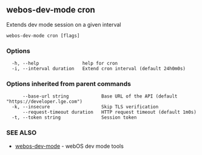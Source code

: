 ## webos-dev-mode cron

Extends dev mode session on a given interval

```
webos-dev-mode cron [flags]
```

### Options

```
  -h, --help                help for cron
  -i, --interval duration   Extend cron interval (default 24h0m0s)
```

### Options inherited from parent commands

```
      --base-url string            Base URL of the API (default "https://developer.lge.com")
  -k, --insecure                   Skip TLS verification
      --request-timeout duration   HTTP request timeout (default 1m0s)
  -t, --token string               Session token
```

### SEE ALSO

* [webos-dev-mode](webos-dev-mode.md)	 - webOS dev mode tools


